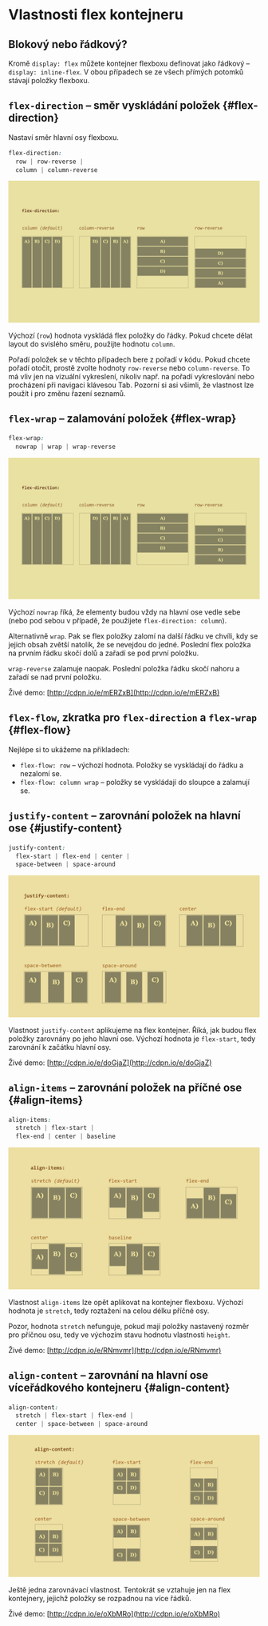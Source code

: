 #   Vlastnosti flex kontejneru

##   Blokový nebo řádkový?

Kromě `display: flex` můžete kontejner flexboxu definovat jako řádkový – `display: inline-flex`. V obou případech se ze všech přímých potomků stávají položky flexboxu.

##   `flex-direction` – směr vyskládání položek  {#flex-direction}

Nastaví směr hlavní osy flexboxu.

```css
flex-direction: 
  row | row-reverse | 
  column | column-reverse
```

![vlastnost flex-direction](../dist/images/original/flexbox-flex-direction.jpg)

Výchozí (`row`) hodnota vyskládá flex položky do řádky. Pokud chcete dělat layout do svislého směru, použijte hodnotu `column`.

Pořadí položek se v těchto případech bere z pořadí v kódu. Pokud chcete pořadí otočit, prostě zvolte hodnoty `row-reverse` nebo `column-reverse`. To má vliv jen na vizuální vykreslení, nikoliv např. na pořadí vykreslování nebo procházení při navigaci klávesou Tab. Pozorní si asi všimli, že vlastnost lze použít i pro změnu řazení seznamů.

##   `flex-wrap` – zalamování položek {#flex-wrap}

```css
flex-wrap: 
  nowrap | wrap | wrap-reverse
```

![vlastnost flex-wrap](../dist/images/original/flexbox-flex-direction.jpg)

Výchozí `nowrap` říká, že elementy budou vždy na hlavní ose vedle sebe (nebo pod sebou v případě, že použijete `flex-direction: column`).

Alternativně `wrap`. Pak se flex položky zalomí na další řádku ve chvíli, kdy se jejich obsah zvětší natolik, že se nevejdou do jedné. Poslední flex položka na prvním řádku skočí dolů a zařadí se pod první položku.

`wrap-reverse` zalamuje naopak. Poslední položka řádku skočí nahoru a zařadí se nad první položku.

Živé demo: [http://cdpn.io/e/mERZxB](http://cdpn.io/e/mERZxB)

##   `flex-flow`, zkratka pro `flex-direction` a `flex-wrap` {#flex-flow}

Nejlépe si to ukážeme na příkladech:

* `flex-flow: row` – výchozí hodnota. Položky se vyskládají do řádku a nezalomí se.
* `flex-flow: column wrap` – položky se vyskládají do sloupce a zalamují se.

##   `justify-content` – zarovnání položek na hlavní ose {#justify-content}

```css
justify-content: 
  flex-start | flex-end | center | 
  space-between | space-around
```

![justify-content](../dist/images/original/flexbox-justify-content.jpg)

Vlastnost `justify-content` aplikujeme na flex kontejner. Říká, jak budou flex položky zarovnány po jeho hlavní ose. Výchozí hodnota je `flex-start`, tedy zarovnání k začátku hlavní osy.

Živé demo: [http://cdpn.io/e/doGjaZ](http://cdpn.io/e/doGjaZ)

##   `align-items` – zarovnání položek na příčné ose {#align-items}

```css
align-items: 
  stretch | flex-start | 
  flex-end | center | baseline
```

![align-items](../dist/images/original/flexbox-align-items.jpg)

Vlastnost `align-items` lze opět aplikovat na kontejner flexboxu. Výchozí hodnota je `stretch`, tedy roztažení na celou délku příčné osy.

Pozor, hodnota `stretch` nefunguje, pokud mají položky nastavený rozměr pro příčnou osu, tedy ve výchozím stavu hodnotu vlastnosti `height`.

Živé demo: [http://cdpn.io/e/RNmvmr](http://cdpn.io/e/RNmvmr)

##   `align-content` – zarovnání na hlavní ose víceřádkového kontejneru {#align-content}

```css
align-content: 
  stretch | flex-start | flex-end | 
  center | space-between | space-around
```
![align-content.jpg](../dist/images/original/flexbox-align-content.jpg)

Ještě jedna zarovnávací vlastnost. Tentokrát se vztahuje jen na flex kontejnery, jejichž položky se rozpadnou na více řádků.

Živé demo: [http://cdpn.io/e/oXbMRo](http://cdpn.io/e/oXbMRo)
